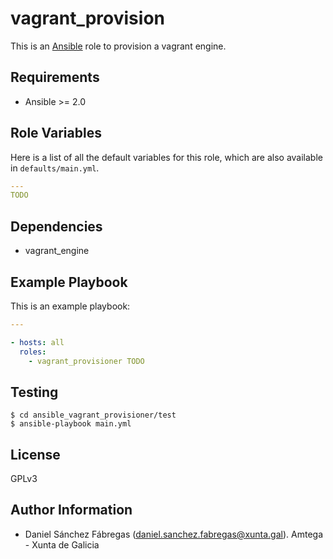 # vagrant_provision

This is an [Ansible](http://www.ansible.com) role to provision a vagrant engine.

## Requirements

- Ansible >= 2.0

## Role Variables

Here is a list of all the default variables for this role, which are also available in `defaults/main.yml`.

```yaml
---
TODO
```

## Dependencies

- vagrant_engine

## Example Playbook

This is an example playbook:

```yaml
---

- hosts: all
  roles:
    - vagrant_provisioner TODO
```

## Testing

```shell
$ cd ansible_vagrant_provisioner/test
$ ansible-playbook main.yml
```

## License

GPLv3

## Author Information

- Daniel Sánchez Fábregas ([daniel.sanchez.fabregas@xunta.gal](mailto:daniel.sanchez.fabregas@xunta.gal)). Amtega - Xunta de Galicia
